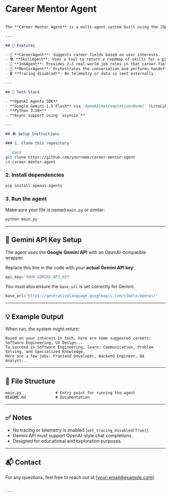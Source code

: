 
# Career Mentor Agent
````markdown

The **Career Mentor Agent** is a multi-agent system built using the [OpenAI Agents SDK](https://github.com/openai/openai-python/tree/main/packages/agents) with support for **Google Gemini 1.5 Flash** model via LiteLLM-compatible interface. This agent guides users through career exploration by suggesting fields, skill roadmaps, and real-world job roles.

---

## 🚀 Features

- 🧠 **CareerAgent**: Suggests career fields based on user interests.
- 🛠️ **SkillAgent**: Uses a tool to return a roadmap of skills for a given field.
- 🧳 **JobAgent**: Provides 2–3 real-world job roles in that career field.
- 🔁 **MentorAgent**: Orchestrates the conversation and performs handoffs between the agents.
- 🔒 **Tracing disabled**: No telemetry or data is sent externally.

---

## 🧱 Tech Stack

- **OpenAI Agents SDK**
- **Google Gemini 1.5 Flash** via `OpenAIChatCompletionsModel` (LiteLLM-compatible)
- **Python 3.10+**
- **Async support using `asyncio`**

---

## 🛠️ Setup Instructions

### 1. Clone this repository

```bash
git clone https://github.com/yourname/career-mentor-agent
cd career-mentor-agent
````

### 2. Install dependencies

```bash
pip install openai-agents
```

### 3. Run the agent

Make sure your file is named `main.py` or similar:

```bash
python main.py
```

---

## 🔐 Gemini API Key Setup

The agent uses the **Google Gemini API** with an OpenAI-compatible wrapper.

Replace this line in the code with your **actual Gemini API key**:

```python
api_key='YOUR_GEMINI_API_KEY'
```

You must also ensure the `base_url` is set correctly for Gemini:

```python
base_url="https://generativelanguage.googleapis.com/v1beta/openai/"
```

---

## 💡 Example Output

When run, the system might return:

```
Based on your interest in tech, here are some suggested careers: Software Engineering, UX Design...
To succeed in Software Engineering, learn: Communication, Problem Solving, and Specialized Knowledge.
Here are a few jobs: Frontend Developer, Backend Engineer, QA Analyst...
```

---

## 📂 File Structure

```
main.py               # Entry point for running the agent
README.md             # Documentation
```

---

## ✅ Notes

* No tracing or telemetry is enabled (`set_tracing_disabled(True)`).
* Gemini API must support OpenAI-style chat completions.
* Designed for educational and exploration purposes.

---

## 📬 Contact

For any questions, feel free to reach out at \[[your-email@example.com](mailto:your-email@example.com)].

```

---
